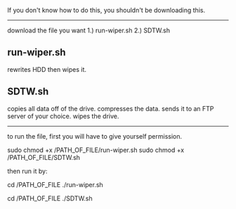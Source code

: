 If you don't know how to do this, you shouldn't be downloading this.

-----------------------------------

download the file you want
  1.) run-wiper.sh
  2.) SDTW.sh 

run-wiper.sh
------------
rewrites HDD then wipes it.


SDTW.sh
-------
copies all data off of the drive. 
compresses the data. 
sends it to an FTP server of your choice. 
wipes the drive.

-----------------------------------------------
to run the file, first you will have to give yourself permission.

sudo chmod +x /PATH_OF_FILE/run-wiper.sh
sudo chmod +x /PATH_OF_FILE/SDTW.sh

then run it by:

cd /PATH_OF_FILE
./run-wiper.sh

cd /PATH_OF_FILE
./SDTW.sh
